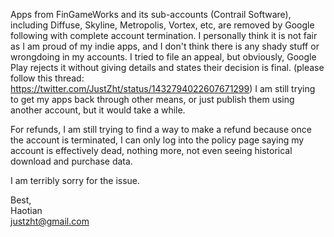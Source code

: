 Apps from FinGameWorks and its sub-accounts (Contrail Software), 
including Diffuse, Skyline, Metropolis, Vortex, etc, are removed by Google following with complete account termination. 
I personally think it is not fair as I am proud of my indie apps, and I don't think there is any shady stuff or wrongdoing in my accounts. 
I tried to file an appeal, but obviously, Google Play rejects it without giving details and states their decision is final. 
(please follow this thread: https://twitter.com/JustZht/status/1432794022607671299) 
I am still trying to get my apps back through other means, or just publish them using another account, but it would take a while.

For refunds, I am still trying to find a way to make a refund because once the account is terminated, 
I can only log into the policy page saying my account is effectively dead, nothing more, not even seeing historical download and purchase data.

I am terribly sorry for the issue. 

Best,  
Haotian  
justzht@gmail.com
